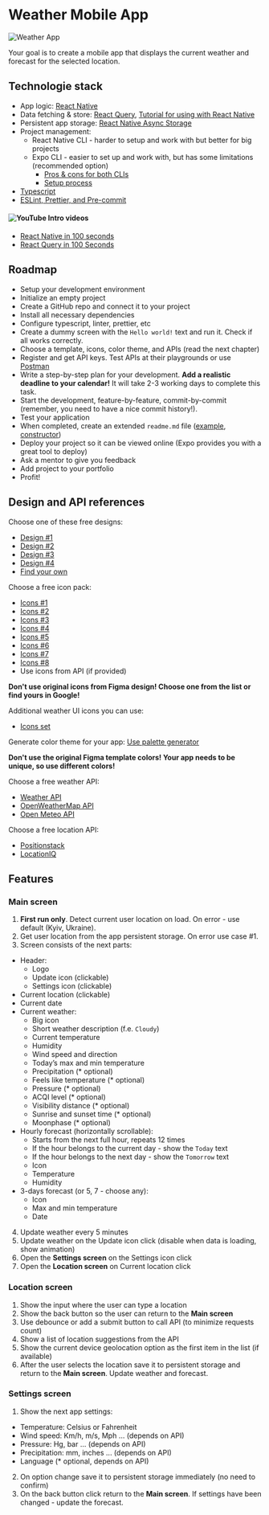 # Weather Mobile App

![Weather App](https://colorfully.eu/wp-content/uploads/2012/06/weather-forecast-facebook-cover.jpg)

Your goal is to create a mobile app that displays the current weather and forecast for the selected location.

## Technologie stack

- App logic: [React Native](https://reactnative.dev/)
- Data fetching & store: [React Query](https://react-query-v3.tanstack.com/), [Tutorial for using with React Native](https://blog.logrocket.com/react-query-state-management-react-native/)
- Persistent app storage: [React Native Async Storage](https://github.com/react-native-async-storage/async-storage)
- Project management:
  - React Native CLI - harder to setup and work with but better for big projects
  - Expo CLI - easier to set up and work with, but has some limitations (recommended option)
    - [Pros & cons for both CLIs](https://levelup.gitconnected.com/react-native-cli-vs-expo-cli-which-one-do-i-choose-bdf02ea457bf)
    - [Setup process](https://reactnative.dev/docs/environment-setup)
- [Typescript](https://docs.expo.dev/guides/typescript/)
- [ESLint, Prettier, and Pre-commit](https://dev-yakuza.posstree.com/en/react-native/eslint-prettier-husky-lint-staged/)

#### ![YouTube](https://img.shields.io/badge/YouTube-FF0000?style=flat-square&logo=youtube&logoColor=white) Intro videos

- [React Native in 100 seconds](https://www.youtube.com/watch?v=gvkqT_Uoahw)
- [React Query in 100 Seconds](https://www.youtube.com/watch?v=novnyCaa7To)

## Roadmap

- Setup your development environment
- Initialize an empty project
- Create a GitHub repo and connect it to your project
- Install all necessary dependencies
- Configure typescript, linter, prettier, etc
- Create a dummy screen with the `Hello world!` text and run it. Check if all works correctly.
- Choose a template, icons, color theme, and APIs (read the next chapter)
- Register and get API keys. Test APIs at their playgrounds or use [Postman](https://www.postman.com/)
- Write a step-by-step plan for your development. **Add a realistic deadline to your calendar!** It will take 2-3 working days to complete this task.
- Start the development, feature-by-feature, commit-by-commit (remember, you need to have a nice commit history!).
- Test your application
- When completed, create an extended `readme.md` file ([example](https://gist.github.com/solaryasha/0fb46a864b490afd618f2c4751a65041), [constructor](https://readme.so/))
- Deploy your project so it can be viewed online (Expo provides you with a great tool to deploy)
- Ask a mentor to give you feedback
- Add project to your portfolio
- Profit!

## Design and API references

Choose one of these free designs:

- [Design #1](<https://www.figma.com/file/Aek8A3M8n7eE2jHMQRM4I4/Weather-App-(Uplabs)>)
- [Design #2](<https://www.figma.com/file/GkAQzGJz7htZbeDXflaxln/Weather-App-(Community)>)
- [Design #3](<https://www.figma.com/file/gT7RpnSY3Sd1LMOVn0mJ0M/Weather-Mobile-App-Design-(Community)>)
- [Design #4](https://uifresh.net/product/weather-forecast-app-ui-template/)
- [Find your own](https://www.google.com/search?q=figma+weather+app+template&source=lnms&tbm=isch&sa=X&ved=2ahUKEwiz-YHAza38AhVE6CoKHRD8BXUQ_AUoAXoECAEQAw&biw=1920&bih=1001&dpr=1)

Choose a free icon pack:

- [Icons #1](<https://www.figma.com/file/bulpuHDnPD5GswA7FJgFa1/Weather-Iconset-Frosted-Glass-(Community)>)
- [Icons #2](<https://www.figma.com/file/bLzxGXN9VIz2TQTQB06icM/Weather-icons-(Community)>)
- [Icons #3](<https://www.figma.com/file/VpBA1whOlRtlwHbBkTjpag/Weather-API-Icons-(Community)>)
- [Icons #4](<https://www.figma.com/file/4uahxsgbkXQ2DkLf5jUumt/Degry-Weather-Iconset-(Community)>)
- [Icons #5](<https://www.figma.com/file/UmfL946shSrO3CeJTDu9Va/Weather-Icons---Community-(Community)>)
- [Icons #6](<https://www.figma.com/file/d8tbHTVnbXgaYKqg4UgNhV/Eggciting-Weather-Icons-(Community)>)
- [Icons #7](<https://www.figma.com/file/3stZDcQI19qwLm3kn5YlT1/Weather-Icons-%7C-Flat-%26-Outline-(Community)>)
- [Icons #8](<https://www.figma.com/file/b5ETUPfCLWXekcSeY9MviX/QWeather-Icon-(Community)>)
- Use icons from API (if provided)

**Don't use original icons from Figma design! Choose one from the list or find yours in Google!**

Additional weather UI icons you can use:

- [Icons set](<https://www.figma.com/file/2iWHpUoPS0Cz5EDmjlTeDZ/IconWrap---Weather-%E2%9B%85-(Community)-(Community)-(Community)?node-id=0%3A1&t=GlUnN1gX2dHNcrq2-0>)

Generate color theme for your app: [Use palette generator](https://coolors.co/generate)

**Don't use the original Figma template colors! Your app needs to be unique, so use different colors!**

Choose a free weather API:

- [Weather API](https://www.weatherapi.com/)
- [OpenWeatherMap API](https://openweathermap.org/)
- [Open Meteo API](https://open-meteo.com/)

Choose a free location API:

- [Positionstack](https://positionstack.com/)
- [LocationIQ](https://locationiq.com/)

## Features

### Main screen

1. **First run only**. Detect current user location on load. On error - use default (Kyiv, Ukraine).
2. Get user location from the app persistent storage. On error use case #1.
3. Screen consists of the next parts:

- Header:
  - Logo
  - Update icon (clickable)
  - Settings icon (clickable)
- Current location (clickable)
- Current date
- Current weather:
  - Big icon
  - Short weather description (f.e. `Cloudy`)
  - Current temperature
  - Humidity
  - Wind speed and direction
  - Today’s max and min temperature
  - Precipitation (\* optional)
  - Feels like temperature (\* optional)
  - Pressure (\* optional)
  - ACQI level (\* optional)
  - Visibility distance (\* optional)
  - Sunrise and sunset time (\* optional)
  - Moonphase (\* optional)
- Hourly forecast (horizontally scrollable):
  - Starts from the next full hour, repeats 12 times
  - If the hour belongs to the current day - show the `Today` text
  - If the hour belongs to the next day - show the `Tomorrow` text
  - Icon
  - Temperature
  - Humidity
- 3-days forecast (or 5, 7 - choose any):
  - Icon
  - Max and min temperature
  - Date

4. Update weather every 5 minutes
5. Update weather on the Update icon click (disable when data is loading, show animation)
6. Open the **Settings screen** on the Settings icon click
7. Open the **Location screen** on Current location click

### Location screen

1. Show the input where the user can type a location
2. Show the back button so the user can return to the **Main screen**
3. Use debounce or add a submit button to call API (to minimize requests count)
4. Show a list of location suggestions from the API
5. Show the current device geolocation option as the first item in the list (if available)
6. After the user selects the location save it to persistent storage and return to the **Main screen**. Update weather and forecast.

### Settings screen

1. Show the next app settings:

- Temperature: Celsius or Fahrenheit
- Wind speed: Km/h, m/s, Mph ... (depends on API)
- Pressure: Hg, bar ... (depends on API)
- Precipitation: mm, inches ... (depends on API)
- Language (\* optional, depends on API)

2. On option change save it to persistent storage immediately (no need to confirm)
3. On the back button click return to the **Main screen**. If settings have been changed - update the forecast.
